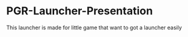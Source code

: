 # PGR-Launcher-Presentation

This launcher is made for little game that want to got a launcher easily
